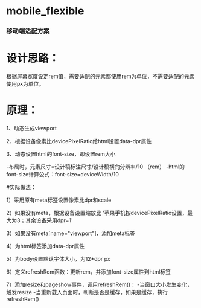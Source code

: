 # mobile_flexible

### 移动端适配方案

# 设计思路：

根据屏幕宽度设定rem值，需要适配的元素都使用rem为单位，不需要适配的元素使用px为单位。

# 原理：

1、动态生成viewport

2、根据设备像素比devicePixelRatio给html设置data-dpr属性

3、动态设置html的font-size，即设置rem大小

-布局时，元素尺寸=设计稿标注尺寸/设计稿横向分辨率/10 （rem）
-html的font-size计算公式：font-size=deviceWidth/10

#实际做法：

1）采用原有meta标签设置像素比dpr和scale

2）如果没有meta，根据设备设置缩放比
	'苹果手机按devicePixelRatio设置，最大为3；其余设备采用dpr=1'

3）如果没有meta[name="viewport"]，添加meta标签

4）为html标签添加data-dpr属性

5）为body设置默认字体大小，为12*dpr px

6）定义refreshRem函数：更新rem，并添加font-size属性到html标签

7）添加resize和pageshow事件，调用refreshRem()：
   -当窗口大小发生变化，触发resize
   -当重新载入页面时，判断是否是缓存，如果是缓存，执行refreshRem()